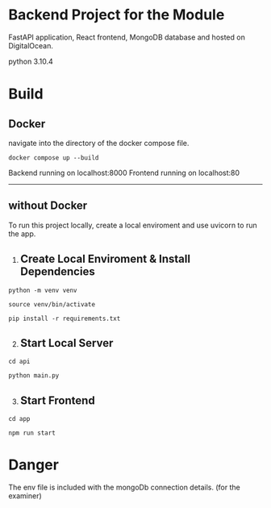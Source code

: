 # Backend Project for the Module

FastAPI application, React frontend, MongoDB database and hosted on DigitalOcean.

python 3.10.4

# Build

## Docker
navigate into the directory of the docker compose file.
```
docker compose up --build
```
Backend running on localhost:8000
Frontend running on localhost:80

***

## without Docker
To run this project locally, create a local enviroment and use uvicorn to run the app.

1. ## Create Local Enviroment & Install Dependencies
```
python -m venv venv

source venv/bin/activate

pip install -r requirements.txt
```

2. ## Start Local Server
```
cd api

python main.py
```
3. ## Start Frontend
```
cd app

npm run start
```


# Danger
The env file is included with the mongoDb connection details.
(for the examiner)
